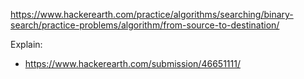 https://www.hackerearth.com/practice/algorithms/searching/binary-search/practice-problems/algorithm/from-source-to-destination/

Explain:
- https://www.hackerearth.com/submission/46651111/
